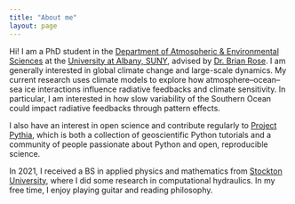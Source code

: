 ```yaml
---
title: "About me"
layout: page
---
```


Hi! I am a PhD student in the [Department of Atmospheric & Environmental Sciences](https://www.albany.edu/daes) 
at the [University at Albany, SUNY](https://www.albany.edu/), advised by [Dr. Brian Rose](https://brian-rose.github.io/).
I am generally interested in global climate change and large-scale dynamics. My current research uses climate models to 
explore how atmosphere–ocean–sea ice interactions influence radiative feedbacks and climate sensitivity. In particular, 
I am interested in how slow variability of the Southern Ocean could impact radiative feedbacks through pattern effects. 

I also have an interest in open science and contribute regularly to [Project Pythia](https://projectpythia.org/), which is both a collection of geoscientific Python tutorials and a community of people passionate about Python and open, reproducible science.

In 2021, I received a BS in applied physics and mathematics from [Stockton University](https://stockton.edu/sciences-math/),
where I did some research in computational hydraulics. In my free time, I enjoy playing guitar and reading philosophy.
